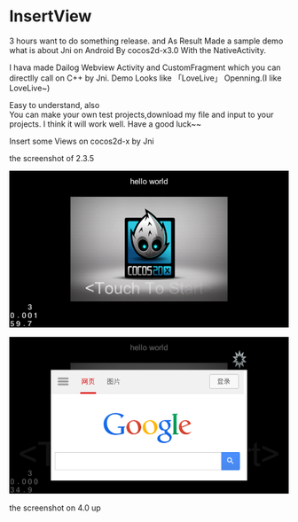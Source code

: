 InsertView
==========
3 hours want to do something release.
and As Result
Made a sample demo what is about Jni on Android By cocos2d-x3.0 With the NativeActivity.

I hava made Dailog Webview Activity and CustomFragment which you can directlly call on C++ by Jni.
Demo Looks like 「LoveLive」 Openning.(I like LoveLive~)

Easy to understand, also  
You can make your own test projects,download my file and input to your projects.
I think it will work well.
Have a good luck~~

Insert some Views on cocos2d-x by Jni

the screenshot of 2.3.5

![Preview](InsertWebview3/shotscreen/device-2014-01-31-002352.png "android2.3.5")



![Preview](InsertWebview3/shotscreen/device-2014-01-31-002622.png "android2.3.5")


the screenshot on 4.0 up

